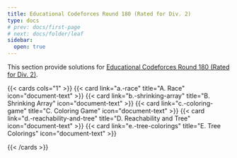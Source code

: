 ```yaml
---
title: Educational Codeforces Round 180 (Rated for Div. 2)
type: docs
# prev: docs/first-page
# next: docs/folder/leaf
sidebar:
  open: true
---
```


This section provide solutions for [Educational Codeforces Round 180 (Rated for Div. 2)](https://codeforces.com/contest/2112).

{{< cards cols="1" >}}
  {{< card link="a.-race" title="A. Race" icon="document-text" >}}
  {{< card link="b.-shrinking-array" title="B. Shrinking Array" icon="document-text" >}}
  {{< card link="c.-coloring-game" title="C. Coloring Game" icon="document-text" >}}
  {{< card link="d.-reachability-and-tree" title="D. Reachability and Tree" icon="document-text" >}}
  {{< card link="e.-tree-colorings" title="E. Tree Colorings" icon="document-text" >}}

{{< /cards >}}
